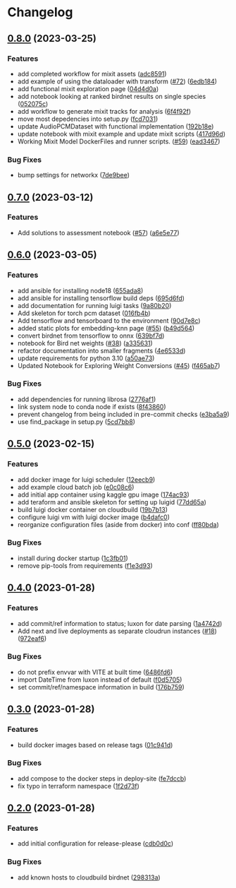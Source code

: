 # Changelog

## [0.8.0](https://github.com/dsgt-birdclef/birdclef-2023/compare/app-v0.7.0...app-v0.8.0) (2023-03-25)


### Features

* add completed workflow for mixit assets ([adc8591](https://github.com/dsgt-birdclef/birdclef-2023/commit/adc85915eb7d292b9b9c5f0c89fdc4394ca65f77))
* add example of using the dataloader with transform ([#72](https://github.com/dsgt-birdclef/birdclef-2023/issues/72)) ([6edb184](https://github.com/dsgt-birdclef/birdclef-2023/commit/6edb18454ac80419afef63eba24074d8f26dc4d4))
* add functional mixit exploration page ([04d4d0a](https://github.com/dsgt-birdclef/birdclef-2023/commit/04d4d0a5a047cd89422411ef7f491649f9bf2c5b))
* add notebook looking at ranked birdnet results on single species ([052075c](https://github.com/dsgt-birdclef/birdclef-2023/commit/052075c6de507b79cc1f74a03a0b7054c56904fe))
* add workflow to generate mixit tracks for analysis ([6f4f92f](https://github.com/dsgt-birdclef/birdclef-2023/commit/6f4f92f511cb4d666ac1d0a1719b19a5b9f39a39))
* move most depedencies into setup.py ([fcd7031](https://github.com/dsgt-birdclef/birdclef-2023/commit/fcd70313a984d08baa8dabf81f89e4be45486b8e))
* update AudioPCMDataset with functional implementation ([192b18e](https://github.com/dsgt-birdclef/birdclef-2023/commit/192b18eb5a420ea716b02e38d4394ba5794a2f32))
* update notebook with mixit example and update mixit scripts ([417d96d](https://github.com/dsgt-birdclef/birdclef-2023/commit/417d96de0d85d56d82421a9a245e84f6e9fc9e10))
* Working Mixit Model DockerFiles and runner scripts. ([#59](https://github.com/dsgt-birdclef/birdclef-2023/issues/59)) ([ead3467](https://github.com/dsgt-birdclef/birdclef-2023/commit/ead34674e49ef9c4fa35fe6e447d241ddd98d897))


### Bug Fixes

* bump settings for networkx ([7de9bee](https://github.com/dsgt-birdclef/birdclef-2023/commit/7de9beea3e8fbed0848a52964ab034e50793436d))

## [0.7.0](https://github.com/dsgt-birdclef/birdclef-2023/compare/app-v0.6.0...app-v0.7.0) (2023-03-12)


### Features

* Add solutions to assessment notebook ([#57](https://github.com/dsgt-birdclef/birdclef-2023/issues/57)) ([a6e5e77](https://github.com/dsgt-birdclef/birdclef-2023/commit/a6e5e7799e5f2245e85b747d59b6cb5617131553))

## [0.6.0](https://github.com/dsgt-birdclef/birdclef-2023/compare/app-v0.5.0...app-v0.6.0) (2023-03-05)


### Features

* add ansible for installing node18 ([655ada8](https://github.com/dsgt-birdclef/birdclef-2023/commit/655ada8a11c867542a1ef8be120e59264b0d0bcd))
* add ansible for installing tensorflow build deps ([695d6fd](https://github.com/dsgt-birdclef/birdclef-2023/commit/695d6fd7b995c66b99a2c1f416300625abbe56df))
* add documentation for running luigi tasks ([9a80b20](https://github.com/dsgt-birdclef/birdclef-2023/commit/9a80b20b7a858f505770ef25925793e87aa677bf))
* Add skeleton for torch pcm dataset ([016fb4b](https://github.com/dsgt-birdclef/birdclef-2023/commit/016fb4b731832af11f92dfe22602bc823dd1820a))
* Add tensorflow and tensorboard to the environment ([90d7e8c](https://github.com/dsgt-birdclef/birdclef-2023/commit/90d7e8c554d63f694c24c58c73811b2cc9821383))
* added static plots for embedding-knn page ([#55](https://github.com/dsgt-birdclef/birdclef-2023/issues/55)) ([b49d564](https://github.com/dsgt-birdclef/birdclef-2023/commit/b49d564afc97bf6c2dafeb8fe787c29c6e9f2da7))
* convert birdnet from tensorflow to onnx ([639bf7d](https://github.com/dsgt-birdclef/birdclef-2023/commit/639bf7d5460bee6c1f424b1fedc4c51bb194472a))
* notebook for Bird net weights ([#38](https://github.com/dsgt-birdclef/birdclef-2023/issues/38)) ([a335631](https://github.com/dsgt-birdclef/birdclef-2023/commit/a3356316004dfd67697c04658a0d69d8a0dc1c82))
* refactor documentation into smaller fragments ([4e6533d](https://github.com/dsgt-birdclef/birdclef-2023/commit/4e6533d67cf1b44785b3b5fdbe42c8e91dd35a15))
* update requirements for python 3.10 ([a50ae73](https://github.com/dsgt-birdclef/birdclef-2023/commit/a50ae73f7be28bfd0229475241722b1335b5da66))
* Updated Notebook for Exploring Weight Conversions ([#45](https://github.com/dsgt-birdclef/birdclef-2023/issues/45)) ([f465ab7](https://github.com/dsgt-birdclef/birdclef-2023/commit/f465ab7c6f8fbdfbb99e75dfbc7a1442b6171bd0))


### Bug Fixes

* add dependencies for running librosa ([2776af1](https://github.com/dsgt-birdclef/birdclef-2023/commit/2776af155dff0693491ab9f9fa053d7571652604))
* link system node to conda node if exists ([8f43860](https://github.com/dsgt-birdclef/birdclef-2023/commit/8f43860a00045faaf4bfb334af3e65f16258b291))
* prevent changelog from being included in pre-commit checks ([e3ba5a9](https://github.com/dsgt-birdclef/birdclef-2023/commit/e3ba5a91b735381ce57315bd6f29e128de7924ca))
* use find_package in setup.py ([5cd7bb8](https://github.com/dsgt-birdclef/birdclef-2023/commit/5cd7bb8e638c6df4e3563e29e8ce66195f2c8f5a))

## [0.5.0](https://github.com/dsgt-birdclef/birdclef-2023/compare/app-v0.4.0...app-v0.5.0) (2023-02-15)


### Features

* add docker image for luigi scheduler ([12eecb9](https://github.com/dsgt-birdclef/birdclef-2023/commit/12eecb94736de9580417d1789d1858459496fd6c))
* add example cloud batch job ([e0c08c6](https://github.com/dsgt-birdclef/birdclef-2023/commit/e0c08c647a80a217d089322db36cb99b9d24f9f3))
* add initial app container using kaggle gpu image ([174ac93](https://github.com/dsgt-birdclef/birdclef-2023/commit/174ac93941032beb34cfe4012149776c52ca7e02))
* add teraform and ansible skeleton for setting up luigid ([77dd65a](https://github.com/dsgt-birdclef/birdclef-2023/commit/77dd65aa1548ce9ccee08d32f624b8608de765f5))
* build luigi docker container on cloudbuild ([19b7b13](https://github.com/dsgt-birdclef/birdclef-2023/commit/19b7b13eae71324d3759ddd9a3f3973e4f7bfb78))
* configure luigi vm with luigi docker image ([b4dafc0](https://github.com/dsgt-birdclef/birdclef-2023/commit/b4dafc09a9a842060cd32a827ed7b84bca3ca737))
* reorganize configuration files (aside from docker) into conf ([ff80bda](https://github.com/dsgt-birdclef/birdclef-2023/commit/ff80bda8ac1a2c410d073119ca46f8bc6da60b4f))


### Bug Fixes

* install during docker startup ([1c3fb01](https://github.com/dsgt-birdclef/birdclef-2023/commit/1c3fb018001dadbaf664231b2cef3d16c489bf6a))
* remove pip-tools from requirements ([f1e3d93](https://github.com/dsgt-birdclef/birdclef-2023/commit/f1e3d939d01e595ac0c7504bc630f8846df1d88d))

## [0.4.0](https://github.com/dsgt-birdclef/birdclef-2023/compare/app-v0.3.0...app-v0.4.0) (2023-01-28)

### Features

- add commit/ref information to status; luxon for date parsing ([1a4742d](https://github.com/dsgt-birdclef/birdclef-2023/commit/1a4742d757bf58507a6fc3f741be5115409e67c0))
- Add next and live deployments as separate cloudrun instances ([#18](https://github.com/dsgt-birdclef/birdclef-2023/issues/18)) ([972eaf6](https://github.com/dsgt-birdclef/birdclef-2023/commit/972eaf6b7fb37de8e6cd47d4e8bfef07d8bec556))

### Bug Fixes

- do not prefix envvar with VITE at built time ([6486fd6](https://github.com/dsgt-birdclef/birdclef-2023/commit/6486fd6d84e677872e7f210cdd27e351e0eb9cb0))
- import DateTime from luxon instead of default ([f0d5705](https://github.com/dsgt-birdclef/birdclef-2023/commit/f0d57058cb0ecdd279a756128b4eafcb9c7c1638))
- set commit/ref/namespace information in build ([176b759](https://github.com/dsgt-birdclef/birdclef-2023/commit/176b7598c9f4b52db725d6a4641f10b8bb3a025e))

## [0.3.0](https://github.com/dsgt-birdclef/birdclef-2023/compare/app-v0.2.0...app-v0.3.0) (2023-01-28)

### Features

- build docker images based on release tags ([01c941d](https://github.com/dsgt-birdclef/birdclef-2023/commit/01c941dd1c618419d8e798a2fcdc19717943a18c))

### Bug Fixes

- add compose to the docker steps in deploy-site ([fe7dccb](https://github.com/dsgt-birdclef/birdclef-2023/commit/fe7dccb4742126fbe69caa550cacbe22da01700e))
- fix typo in terraform namespace ([1f2d73f](https://github.com/dsgt-birdclef/birdclef-2023/commit/1f2d73f8dfcf3a695e1771a5b20c9411f1fdd4d8))

## [0.2.0](https://github.com/dsgt-birdclef/birdclef-2023/compare/app-v0.1.0...app-v0.2.0) (2023-01-28)

### Features

- add initial configuration for release-please ([cdb0d0c](https://github.com/dsgt-birdclef/birdclef-2023/commit/cdb0d0cea6a852f5f0f5ada1358220811f548f94))

### Bug Fixes

- add known hosts to cloudbuild birdnet ([298313a](https://github.com/dsgt-birdclef/birdclef-2023/commit/298313ab37e99ad581cbc218d231487aa2b96b9d))
